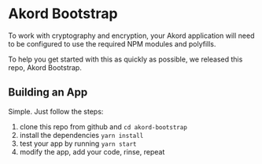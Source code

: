 # Akord Bootstrap

To work with cryptography and encryption, your Akord application will need to be configured to use the required NPM modules and polyfills.

To help you get started with this as quickly as possible, we released this repo, Akord Bootstrap.

## Building an App

Simple. Just follow the steps:

1. clone this repo from github and `cd akord-bootstrap`
2. install the dependencies `yarn install`
3. test your app by running `yarn start`
4. modify the app, add your code, rinse, repeat
